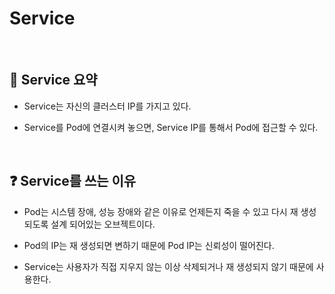 # Service

<br>

## :book: Service 요약

- Service는 자신의 클러스터 IP를 가지고 있다.

- Service를 Pod에 연결시켜 놓으면, Service IP를 통해서 Pod에 접근할 수 있다.

<br>

## :question: Service를 쓰는 이유

- Pod는 시스템 장애, 성능 장애와 같은 이유로 언제든지 죽을 수 있고 다시 재 생성되도록 설계 되어있는 오브젝트이다.

- Pod의 IP는 재 생성되면 변하기 때문에 Pod IP는 신뢰성이 떨어진다.

- Service는 사용자가 직접 지우지 않는 이상 삭제되거나 재 생성되지 않기 때문에 사용한다.
